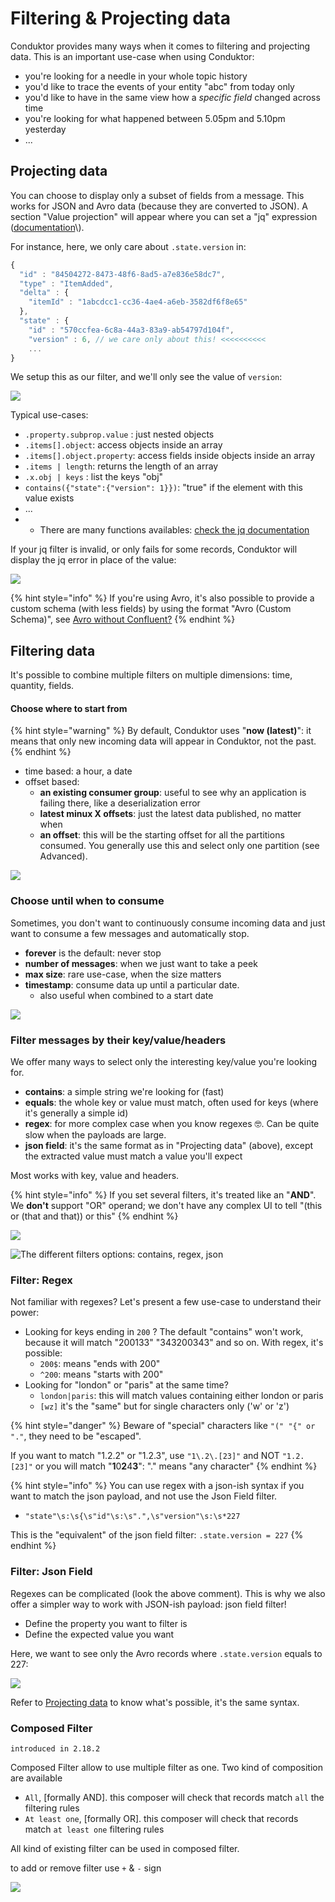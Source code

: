 # Filtering & Projecting data

Conduktor provides many ways when it comes to filtering and projecting data. This is an important use-case when using Conduktor:

* you're looking for a needle in your whole topic history
* you'd like to trace the events of your entity "abc" from today only
* you'd like to have in the same view how a _specific field_ changed across time
* you're looking for what happened between 5.05pm and 5.10pm yesterday
* ...

## Projecting data

You can choose to display only a subset of fields from a message. This works for JSON and Avro data \(because they are converted to JSON\). A section "Value projection" will appear where you can set a "jq" expression \([documentation](https://stedolan.github.io/jq/manual/v1.5/#.)\).

For instance, here, we only care about `.state.version` in:

```javascript
{
  "id" : "84504272-8473-48f6-8ad5-a7e836e58dc7",
  "type" : "ItemAdded",
  "delta" : {
    "itemId" : "1abcdcc1-cc36-4ae4-a6eb-3582df6f8e65"
  },
  "state" : {
    "id" : "570ccfea-6c8a-44a3-83a9-ab54797d104f",
    "version" : 6, // we care only about this! <<<<<<<<<<
    ...
}
```

We setup this as our filter, and we'll only see the value of `version`:

![](../../.gitbook/assets/screenshot-2020-06-25-at-17.05.50%20%281%29.png)

Typical use-cases:

* `.property.subprop.value` : just nested objects
* `.items[].object`: access objects inside an array
* `.items[].object.property`: access fields inside objects inside an array
* `.items | length`: returns the length of an array
* `.x.obj | keys` : list the keys "obj"
* `contains({"state":{"version": 1}})`: "true" if the element with this value exists
* ...
* * There are many functions availables: [check the jq documentation](https://stedolan.github.io/jq/manual/v1.5/#.)

If your jq filter is invalid, or only fails for some records, Conduktor will display the jq error in place of the value:

![](../../.gitbook/assets/screenshot-2020-06-25-at-17.25.48.png)

{% hint style="info" %}
If you're using Avro, it's also possible to provide a custom schema \(with less fields\) by using the format "Avro \(Custom Schema\)", see [Avro without Confluent?](https://docs.conduktor.io/features/consuming-data#avro-without-confluent)
{% endhint %}

## Filtering data

It's possible to combine multiple filters on multiple dimensions: time, quantity, fields.

#### Choose where to start from

{% hint style="warning" %}
By default, Conduktor uses "**now \(latest\)**": it means that only new incoming data will appear in Conduktor, not the past.
{% endhint %}

* time based: a hour, a date
* offset based:
  * **an existing consumer group**: useful to see why an application is failing there, like a deserialization error
  * **latest minux X offsets**: just the latest data published, no matter when
  * **an offset**: this will be the starting offset for all the partitions consumed. You generally use this and select only one partition \(see Advanced\).

![](../../.gitbook/assets/screenshot-2020-06-25-at-17.34.02.png)

### Choose until when to consume

Sometimes, you don't want to continuously consume incoming data and just want to consume a few messages and automatically stop.

* **forever** is the default: never stop 
* **number of messages**: when we just want to take a peek
* **max size**: rare use-case, when the size matters
* **timestamp**: consume data up until a particular date.
  * also useful when combined to a start date

![](../../.gitbook/assets/screenshot-2020-06-25-at-17.52.07.png)

### Filter messages by their key/value/headers

We offer many ways to select only the interesting key/value you're looking for.

* **contains**: a simple string we're looking for \(fast\)
* **equals**: the whole key or value must match, often used for keys \(where it's generally a simple id\)
* **regex**: for more complex case when you know regexes 🤓. Can be quite slow when the payloads are large.
* **json field**: it's the same format as in "Projecting data" \(above\), except the extracted value must match a value you'll expect

Most works with key, value and headers.

{% hint style="info" %}
If you set several filters, it's treated like an "**AND**".  
We **don't** support "OR" operand; we don't have any complex UI to tell "\(this or \(that and that\)\) or this"
{% endhint %}

![](../../.gitbook/assets/screenshot-2020-06-25-at-18.07.45.png)

![The different filters options: contains, regex, json](../../.gitbook/assets/screenshot-2020-06-25-at-18.18.03.png)

### Filter: Regex

Not familiar with regexes? Let's present a few use-case to understand their power:

* Looking for keys ending in `200` ? The default "contains" won't work, because it will match "200133" "343200343" and so on. With regex, it's possible:
  * `200$`: means "ends with 200"
  * `^200`: means "starts with 200"
* Looking for "london" or "paris" at the same time?
  * `london|paris`: this will match values containing either london or paris
  * `[wz]` it's the "same" but for single characters only \('w' or 'z'\)

{% hint style="danger" %}
Beware of "special" characters like `"(" "{" or "."`, they need to be "escaped". 

If you want to match "1.2.2" or "1.2.3", use `"1\.2\.[23]"` and NOT `"1.2.[23]"` or you will match "**1**0**2**4**3**": "." means "any character"
{% endhint %}

{% hint style="info" %}
You can use regex with a json-ish syntax if you want to match the json payload, and not use the Json Field filter.

* `"state"\s:\s{\s"id"\s:\s".",\s"version"\s:\s*227`

This is the "equivalent" of the json field filter: `.state.version = 227`
{% endhint %}

### Filter: Json Field

Regexes can be complicated \(look the above comment\). This is why we also offer a simpler way to work with JSON-ish payload: json field filter!

* Define the property you want to filter is
* Define the expected value you want

Here, we want to see only the Avro records where `.state.version` equals to 227:

![](../../.gitbook/assets/screenshot-2020-06-25-at-18.51.37.png)

Refer to [Projecting data](https://docs.conduktor.io/features/consuming-data#projecting-data) to know what's possible, it's the same syntax. 

### Composed Filter
`introduced in 2.18.2`

Composed Filter allow to use multiple filter as one.
Two kind of composition are available
* `All`, [formally AND]. this composer will check that records match `all` the filtering rules
* `At least one`, [formally OR]. this composer will check that records match `at least one` filtering rules

All kind of existing filter can be used in composed filter.

to add or remove filter use  `+` & `-` sign

![](../../.gitbook/assets/produce-and-consume/composable-filter.png)